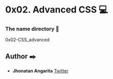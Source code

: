 # 0x02. Advanced CSS :computer:

### The name directory :file_folder:

0x02-CSS_advanced

## Author :black_nib:

- **Jhonatan Angarita**
  [Twitter](https://twitter.com/Alejandro_Angar)
